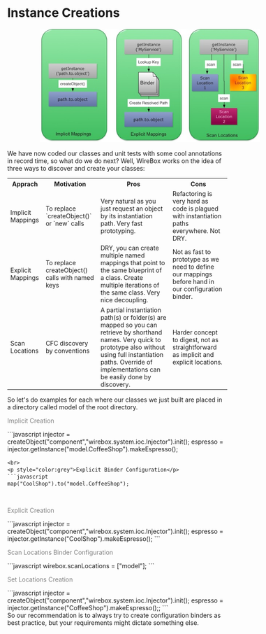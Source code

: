 # Instance Creations

<img src="../images/instance_mappings.jpg" style="margin-left:75px">

We have now coded our classes and unit tests with some cool annotations in record time, so what do we do next? Well, WireBox works on the idea of three ways to discover and create your classes:

<table>
    <tr>
        <th>Apprach</th>
        <th>Motivation</th>
        <th>Pros</th>
        <th>Cons</th>
    </tr>
    <tr>
        <td>Implicit Mappings</td>
        <td>To replace `createObject()` or `new` calls</td>
        <td>Very natural as you just request an object by its instantiation path. Very fast prototyping. </td>
        <td>Refactoring is very hard as code is plagued with instantiation paths everywhere. Not DRY.</td>
    </tr>
        <td>Explicit Mappings</td>
        <td>To replace createObject() calls with named keys </td>
        <td>DRY, you can create multiple named mappings that point to the same blueprint of a class. Create multiple iterations of the same class. Very nice decoupling.</td>
        <td>Not as fast to prototype as we need to define our mappings before hand in our configuration binder.</td>
    </tr>
    </tr>
        <td>Scan Locations</td>
        <td>CFC discovery by conventions</td>
        <td>A partial instantiation path(s) or folder(s) are mapped so you can retrieve by shorthand names. Very quick to prototype also without using full instantiation paths. Override of implementations can be easily done by discovery. </td>
        <td>Harder concept to digest, not as straightforward as implicit and explicit locations.</td>
    </tr>
</table>

So let's do examples for each where our classes we just built are placed in a directory called model of the root directory.

<p style="color:grey">Implicit Creation</p>
```javascript
injector = createObject("component","wirebox.system.ioc.Injector").init();
espresso = injector.getInstance("model.CoffeeShop").makeEspresso();

```
<br>
<p style="color:grey">Explicit Binder Configuration</p>
```javascript
map("CoolShop").to("model.CoffeeShop");
```
<br>
<p style="color:grey">Explicit Creation</p>
```javascript
injector = createObject("component","wirebox.system.ioc.Injector").init();
espresso = injector.getInstance("CoolShop").makeEspresso();
```
<br>
<p style="color:grey">Scan Locations Binder Configuration</p>
```javascript
wirebox.scanLocations = ["model"];
```
<br>
<p style="color:grey">Set Locations Creation</p>
```javascript
injector = createObject("component","wirebox.system.ioc.Injector").init();
espresso = injector.getInstance("CoffeeShop").makeEspresso();;
```
<br>
So our recommendation is to always try to create configuration binders as best practice, but your requirements might dictate something else.
